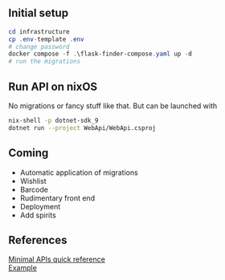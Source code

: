 ## Initial setup
```powershell
cd infrastructure
cp .env-template .env
# change password
docker compose -f .\flask-finder-compose.yaml up -d
# run the migrations
```

## Run API on nixOS
No migrations or fancy stuff like that. But can be launched with

```sh
nix-shell -p dotnet-sdk_9
dotnet run --project WebApi/WebApi.csproj
```
## Coming

* Automatic application of migrations
* Wishlist
* Barcode
* Rudimentary front end
* Deployment
* Add spirits

## References

[Minimal APIs quick reference](https://learn.microsoft.com/en-us/aspnet/core/fundamentals/minimal-apis?view=aspnetcore-9.0)  
[Example](https://learn.microsoft.com/en-us/aspnet/core/tutorials/min-web-api?view=aspnetcore-9.0&tabs=visual-studio)